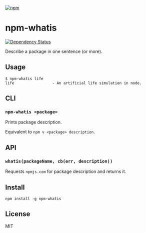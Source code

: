 [![npm](https://nodei.co/npm/npm-whatis.png)](https://npmjs.com/package/npm-whatis)

# npm-whatis

[![Dependency Status][david-badge]][david]

Describe a package in one sentence (or more).

[david]: https://david-dm.org/eush77/npm-whatis
[david-badge]: https://david-dm.org/eush77/npm-whatis.png

## Usage

```
$ npm-whatis life
life                 - An artificial life simulation in node.
```

## CLI

### `npm-whatis <package>`

Prints package description.

Equivalent to `npm v <package> description`.

## API

### `whatis(packageName, cb(err, description))`

Requests `npmjs.com` for package description and returns it.

## Install

```
npm install -g npm-whatis
```

## License

MIT
